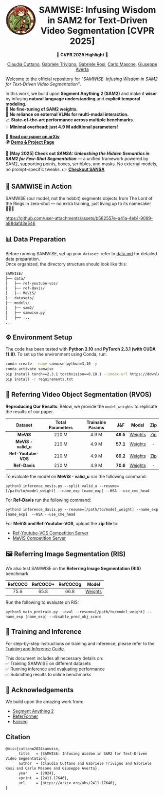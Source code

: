 <div align="center">
<img align="left" width="100" height="100" src="assets/logo.png" alt="">

# SAMWISE: Infusing Wisdom in SAM2 for Text-Driven Video Segmentation [CVPR 2025]

🎉 **CVPR 2025 Highlight** 🎉  

[Claudia Cuttano](https://scholar.google.it/citations?user=W7lNKNsAAAAJ&hl=en), [Gabriele Trivigno](https://scholar.google.com/citations?user=JXf_iToAAAAJ&hl=en), [Gabriele Rosi](https://scholar.google.com/citations?user=8AfX1GcAAAAJ&hl=en), [Carlo Masone](https://scholar.google.it/citations?user=cM3Iz_4AAAAJ&hl=en), [Giuseppe Averta](https://scholar.google.it/citations?user=i4rm0tYAAAAJ&hl=en)

</div>

Welcome to the official repository for *"SAMWISE: Infusing Wisdom in SAM2 for Text-Driven Video Segmentation"*.  

In this work, we build upon **Segment Anything 2 (SAM2)** and make it **wiser** by infusing **natural language understanding** and **explicit temporal modeling**.  
🚀 **No fine-tuning of SAM2 weights.**  
🧠 **No reliance on external VLMs for multi-modal interaction.**  
📈 **State-of-the-art performance across multiple benchmarks.**  
💡 **Minimal overhead: just 4.9 M additional parameters!**  

📄 **[Read our paper on arXiv](https://arxiv.org/abs/2411.17646)**
<br>
🌍 **[Demo & Project Page](https://claudiacuttano.github.io/SAMWISE/)**   


📢 **[May 2025] Check out _SANSA: Unleashing the Hidden Semantics in SAM2 for Few-Shot Segmentation_** — a unified framework powered by SAM2, supporting points, boxes, scribbles, and masks. No external models, no prompt-specific tweaks. 👉 **[Checkout SANSA](https://github.com/ClaudiaCuttano/SANSA)**



## 👀 SAMWISE in Action
<!-- 
Our approach integrates natural language knowledge and temporal cues for <b>streaming-based Referring Video Segmentation (RVOS)</b>. We mitigate tracking bias—where the model may overlook an identifiable object while tracking another—through a learnable mechanism. This enables efficient streaming processing, leveraging memory from previous frames to maintain context and ensure accurate object segmentation.

<p align="center">
  <img src="./assets/teaser.png">
    <br/><em> SAMWISE for streaming-based RVOS.</em>
</p>
-->

SAMWISE (our model, not the hobbit) segments objects from The Lord of the Rings in zero-shot — no extra training, just living up to its namesake! 🧙‍♂️✨

https://github.com/user-attachments/assets/b582557e-a41a-4eb1-9069-a88dafd3e546



## 📊 Data Preparation  
Before running SAMWISE, set up your ```dataset```: refer to [data.md](docs/data.md) for detailed data preparation.  
Once organized, the directory structure should look like this:
```
SAMWISE/
├── data/
│   ├── ref-youtube-vos/
│   ├── ref-davis/
│   ├── MeViS/
├── datasets/
├── models/
│   ├── sam2/
│   ├── samwise.py
│   ├── ...
...
```

## ⚙️ Environment Setup  

The code has been tested with **Python 3.10** and **PyTorch 2.3.1 (with CUDA 11.8)**. To set up the environment using Conda, run:  

```bash
conda create --name samwise python=3.10 -y
conda activate samwise
pip install torch==2.3.1 torchvision==0.18.1 --index-url https://download.pytorch.org/whl/cu118
pip install -r requirements.txt
```

## 🎥 Referring Video Object Segmentation (RVOS)  

**Reproducing Our Results**: Below, we provide the ```model weights``` to replicate the results of our paper.

|       Dataset       | Total Parameters | Trainable Params |   J&F    |                                              Model                                               |                                             Zip                                              |
|:-------------------:|:----------------:|:----------------:|:--------:|:------------------------------------------------------------------------------------------------:|:--------------------------------------------------------------------------------------------:|
|      **MeViS**      |      210 M       |      4.9 M       | **49.5** |  [Weights](https://drive.google.com/file/d/1Molt2up2bP41ekeczXWQU-LWTskKJOV2/view?usp=sharing)   | [Zip](https://drive.google.com/file/d/10gnlVzFyPWa6pKk37eljKAR_7gJDcg72/view?usp=drive_link) |
| **MeViS - valid_u** |      210 M       |      4.9 M       | **57.1** |  [Weights](https://drive.google.com/file/d/1Molt2up2bP41ekeczXWQU-LWTskKJOV2/view?usp=sharing)   |                                              -                                               |
| **Ref-Youtube-VOS** |      210 M       |      4.9 M       | **69.2** | [Weights](https://drive.google.com/file/d/17Ei9XU678tCiiV14c-9EB9ZqXVrj4qEw/view?usp=drive_link) |                                           [Zip](https://drive.google.com/file/d/1bkO8lyR6Vyk6lHIcQqscvlDPYRiVMQJs/view?usp=drive_link)                                            |
|    **Ref-Davis**    |      210 M       |      4.9 M       | **70.6** |                                           [Weights](https://drive.google.com/file/d/17Ei9XU678tCiiV14c-9EB9ZqXVrj4qEw/view?usp=drive_link)                                            |                                              -                                               |


To evaluate the model on **MeViS - valid_u** run the following command:
```
python3 inference_mevis.py --split valid_u --resume=[/path/to/model_weight] --name_exp [name_exp] --HSA --use_cme_head
```

For **Ref-Davis** run the following command:
```
python3 inference_davis.py --resume=[/path/to/model_weight] --name_exp [name_exp]  --HSA --use_cme_head
```
For **MeViS and Ref-Youtube-VOS**, upload the **zip file** to:
- [Ref-Youtube-VOS Competition Server](https://codalab.lisn.upsaclay.fr/competitions/3282)
- [MeViS Competition Server](https://codalab.lisn.upsaclay.fr/competitions/21944)


## 🖼️ Referring Image Segmentation (RIS)
We also test SAMWISE on the **Referring
Image Segmentation (RIS)** benchmark.

| RefCOCO | RefCOCO+ | RefCOCOg |                   Model                    | 
|:-------:|:--------:|:--------:|:------------------------------------------:| 
|  75.6   |   65.8   |  66.8    | [Weights](https://drive.google.com/file/d/1gRGzARDjIisZ3PnCW77Y9TMM_SbV8aaa/view?usp=drive_link) |

Run the following to evaluate on RIS:
```
python3 main_pretrain.py --eval --resume=[/path/to/model_weight] --name_exp [name_exp] --disable_pred_obj_score 
```

## 🚀 Training and Inference  

For step-by-step instructions on training and inference, please refer to the [Training and Inference Guide](docs/training-and-inference.md).

This document includes all necessary details on:  
✅ Training SAMWISE on different datasets  
✅ Running inference and evaluating performance  
✅ Submitting results to online benchmarks  



## 🔗 Acknowledgements
We build upon the amazing work from:

- [Segment Anything 2](https://github.com/facebookresearch/sam2)
- [ReferFormer](https://github.com/wjn922/ReferFormer)
- [Fairseq](https://github.com/facebookresearch/fairseq)

## Citation

```
@misc{cuttano2024samwise,
      title   = {SAMWISE: Infusing Wisdom in SAM2 for Text-Driven Video Segmentation},
      author  = {Claudia Cuttano and Gabriele Trivigno and Gabriele Rosi and Carlo Masone and Giuseppe Averta},
      year    = {2024},
      eprint  = {2411.17646},
      url     = {https://arxiv.org/abs/2411.17646},
}
```
